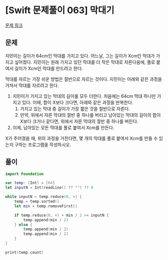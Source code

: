 # [Swift 문제풀이 063] 막대기

[문제 링크](https://www.acmicpc.net/problem/1094)

## 문제

지민이는 길이가 64cm인 막대를 가지고 있다. 어느날, 그는 길이가 Xcm인 막대가 가지고 싶어졌다. 지민이는 원래 가지고 있던 막대를 더 작은 막대로 자른다음에, 풀로 붙여서 길이가 Xcm인 막대를 만드려고 한다.

막대를 자르는 가장 쉬운 방법은 절반으로 자르는 것이다. 지민이는 아래와 같은 과정을 거쳐서 막대를 자르려고 한다.

1. 지민이가 가지고 있는 막대의 길이를 모두 더한다. 처음에는 64cm 막대 하나만 가지고 있다. 이때, 합이 X보다 크다면, 아래와 같은 과정을 반복한다.
	1. 가지고 있는 막대 중 길이가 가장 짧은 것을 절반으로 자른다.
	2. 만약, 위에서 자른 막대의 절반 중 하나를 버리고 남아있는 막대의 길이의 합이 X보다 크거나 같다면, 위에서 자른 막대의 절반 중 하나를 버린다.
2. 이제, 남아있는 모든 막대를 풀로 붙여서 Xcm를 만든다.

X가 주어졌을 때, 위의 과정을 거친다면, 몇 개의 막대를 풀로 붙여서 Xcm를 만들 수 있는지 구하는 프로그램을 작성하시오. 

## 풀이

```swift 
import Foundation

var temp: [Int] = [64]
let inputN = Int(readLine() ?? "") ?? 0

while inputN < temp.reduce(0, +) {
    temp = temp.sorted()
    let min = temp.removeFirst()

    if temp.reduce(0, +) + min / 2 >= inputN {
        temp.append(min / 2)
    } else {
        temp.append(min / 2)
        temp.append(min / 2)
    }
}

print(temp.count)
```
